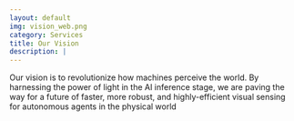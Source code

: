 ```yaml
---
layout: default
img: vision_web.png
category: Services
title: Our Vision
description: |
---
```

  Our vision is to revolutionize how machines perceive the world. By harnessing the power of light in the AI inference stage, we are paving the way for a future of faster, more robust, and highly-efficient visual sensing for autonomous agents in the physical world